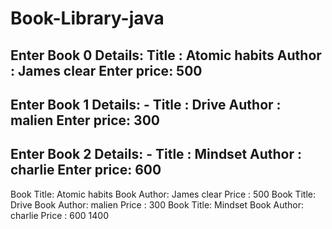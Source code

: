 # Book-Library-java

Enter Book 0 Details:
Title : Atomic habits
Author : James clear
Enter price:
500
--
Enter Book 1 Details: -
Title : Drive
Author : malien
Enter price:
300
--
Enter Book 2 Details: -
Title : Mindset
Author : charlie
Enter price:
600
--
Book Title: Atomic habits  Book Author: James clear   Price : 500
Book Title: Drive  Book Author: malien   Price : 300
Book Title: Mindset  Book Author: charlie   Price : 600
1400

